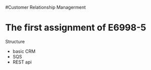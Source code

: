 #Customer Relationship Managerment

The first assignment of E6998-5
=======

Structure
- basic CRM
- SQS
- REST api

